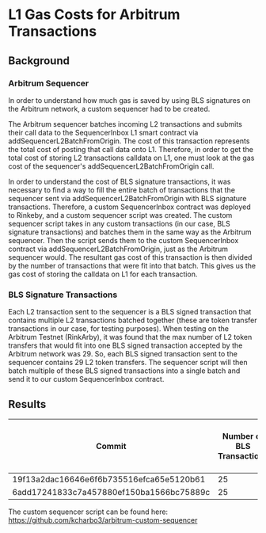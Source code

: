 # L1 Gas Costs for Arbitrum Transactions

## Background

### Arbitrum Sequencer
In order to understand how much gas is saved by using BLS signatures on the Arbitrum network, 
a custom sequencer had to be created. 

The Arbitrum sequencer batches incoming L2 transactions and submits their call data to the SequencerInbox 
L1 smart contract via addSequencerL2BatchFromOrigin. The cost of this transaction represents the total cost 
of posting that call data onto L1. Therefore, in order to get the total cost of storing L2 transactions 
calldata on L1, one must look at the gas cost of the sequencer's addSequencerL2BatchFromOrigin call.

In order to understand the cost of BLS signature transactions, it was necessary to find a way to fill the
entire batch of transactions that the sequencer sent via addSequencerL2BatchFromOrigin with BLS signature
transactions. Therefore, a custom SequencerInbox contract was deployed to Rinkeby, and a custom sequencer
script was created. The custom sequencer script takes in any custom transactions (in our case, BLS signature
transactions) and batches them in the same way as the Arbitrum sequencer. Then the script sends them to the
custom SequencerInbox contract via addSequencerL2BatchFromOrigin, just as the Arbitrum sequencer would. The
resultant gas cost of this transaction is then divided by the number of transactions that were fit into that batch.
This gives us the gas cost of storing the calldata on L1 for each transaction.

### BLS Signature Transactions
Each L2 transaction sent to the sequencer is a BLS signed transaction that contains multiple L2 transactions 
batched together (these are token transfer transactions in our case, for testing purposes). When testing on the Arbitrum Testnet (RinkArby), it was found that the max number of L2 token transfers that would fit into one BLS signed transaction
accepted by the Arbitrum network was 29. So, each BLS signed transaction sent to the sequencer contains 29 
L2 token transfers. The sequencer script will then batch multiple of these BLS signed transactions into a single
batch and send it to our custom SequencerInbox contract.

## Results

| Commit | Number of BLS Transactions | Number of token transfers (per BLS tx) | Gas Cost (Low) | Gas Cost (High) | Gas per Token Transfer (High)|
| ----------- | ----------- | ----------- | ----------- | ----------- |  ----------- |
| 19f13a2dac16646e6f6b735516efca65e5120b61 | 25 | 29 | 764738 | 832374 | 1148 |
| 6add17241833c7a457880ef150ba1566bc75889c | 25 | 29 | 772816 | ~840000 | 1158 |

The custom sequencer script can be found here: https://github.com/kcharbo3/arbitrum-custom-sequencer
